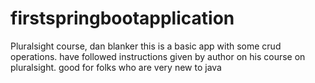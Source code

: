 # firstspringbootapplication
Pluralsight course, dan blanker
this is a basic app with some crud operations. 
have followed instructions given by author on his course on pluralsight.
good for folks who are very new to java
